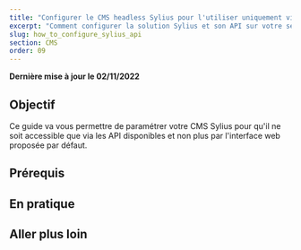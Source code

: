 ```yaml
---
title: "Configurer le CMS headless Sylius pour l'utiliser uniquement via les API disponibles"
excerpt: "Comment configurer la solution Sylius et son API sur votre serveur en utilisant SSH"
slug: how_to_configure_sylius_api
section: CMS
order: 09
---
```


**Dernière mise à jour le 02/11/2022**

## Objectif

Ce guide va vous permettre de paramétrer votre CMS Sylius pour qu'il ne soit accessible que via les API disponibles et non plus par l'interface web proposée par défaut.

## Prérequis


## En pratique


## Aller plus loin

